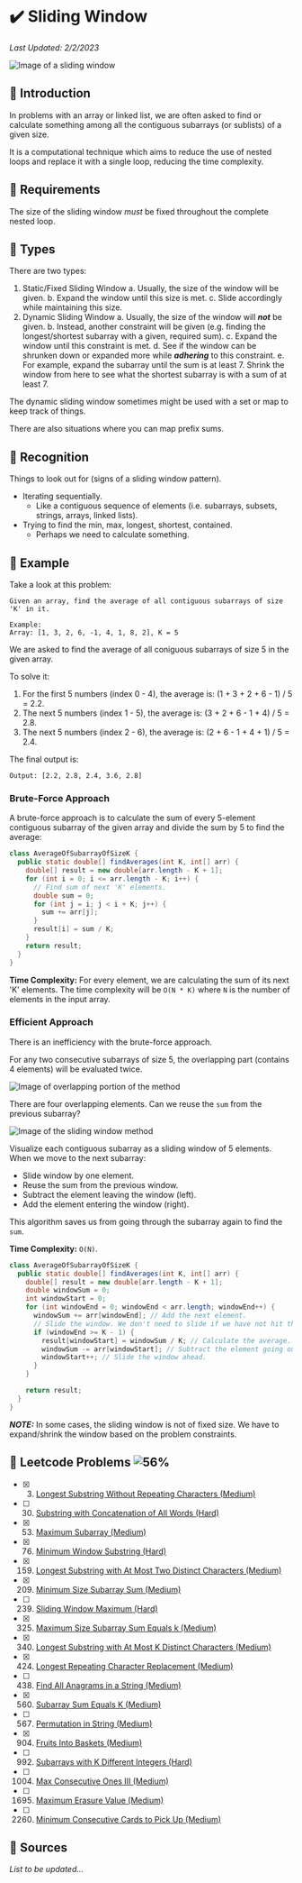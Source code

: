 # :heavy_check_mark: Sliding Window
*Last Updated: 2/2/2023*

![Image of a sliding window](../images/patterns/sliding-window/sliding-window.png)

## :round_pushpin: Introduction
In problems with an array or linked list, we are often asked to find or calculate something among all the contiguous subarrays (or sublists) of a given size.

It is a computational technique which aims to reduce the use of nested loops and replace it with a single loop, reducing the time complexity.

## :round_pushpin: Requirements
The size of the sliding window *must* be fixed throughout the complete nested loop.

## :round_pushpin: Types
There are two types:
1. Static/Fixed Sliding Window
  a. Usually, the size of the window will be given.
  b. Expand the window until this size is met.
  c. Slide accordingly while maintaining this size.
2. Dynamic Sliding Window
  a. Usually, the size of the window will ***not*** be given.
  b. Instead, another constraint will be given (e.g. finding the longest/shortest subarray with a given, required sum).
  c. Expand the window until this constraint is met.
  d. See if the window can be shrunken down or expanded more while ***adhering*** to this constraint.
  e. For example, expand the subarray until the sum is at least 7. Shrink the window from here to see what the shortest subarray is with a sum of at least 7.

The dynamic sliding window sometimes might be used with a set or map to keep track of things.

There are also situations where you can map prefix sums.

## :round_pushpin: Recognition
Things to look out for (signs of a sliding window pattern).
- Iterating sequentially.
  - Like a contiguous sequence of elements (i.e. subarrays, subsets, strings, arrays, linked lists).
- Trying to find the min, max, longest, shortest, contained.
  - Perhaps we need to calculate something.

## :round_pushpin: Example
Take a look at this problem:
```
Given an array, find the average of all contiguous subarrays of size 'K' in it.

Example:
Array: [1, 3, 2, 6, -1, 4, 1, 8, 2], K = 5
```

We are asked to find the average of all coniguous subarrays of size 5 in the given array.

To solve it:
1. For the first 5 numbers (index 0 - 4), the average is: (1 + 3 + 2 + 6 - 1) / 5 = 2.2.
2. The next 5 numbers (index 1 - 5), the average is: (3 + 2 + 6 - 1 + 4) / 5 = 2.8.
3. The next 5 numbers (index 2 - 6), the average is: (2 + 6 - 1 + 4 + 1) / 5 = 2.4.

The final output is:
```
Output: [2.2, 2.8, 2.4, 3.6, 2.8]
```

### Brute-Force Approach
A brute-force approach is to calculate the sum of every 5-element contiguous subarray of the given array and divide the sum by 5 to find the average:
```java
class AverageOfSubarrayOfSizeK {
  public static double[] findAverages(int K, int[] arr) {
    double[] result = new double[arr.length - K + 1];
    for (int i = 0; i <= arr.length - K; i++) {
      // Find sum of next 'K' elements.
      double sum = 0;
      for (int j = i; j < i + K; j++) {
        sum += arr[j];
      }
      result[i] = sum / K;
    }
    return result;
  }
}
```
**Time Complexity:** For every element, we are calculating the sum of its next 'K' elements. The time complexity will be `O(N * K)` where `N` is the number of elements in the input array.

### Efficient Approach
There is an inefficiency with the brute-force approach.

For any two consecutive subarrays of size 5, the overlapping part (contains 4 elements) will be evaluated twice.

![Image of overlapping portion of the method](../images/patterns/sliding-window/sliding-window-overlapping.png)

There are four overlapping elements. Can we reuse the `sum` from the previous subarray?

![Image of the sliding window method](../images/patterns/sliding-window/sliding-window-example.png)

Visualize each contiguous subarray as a sliding window of 5 elements. When we move to the next subarray:
- Slide window by one element.
- Reuse the sum from the previous window.
- Subtract the element leaving the window (left).
- Add the element entering the window (right).

This algorithm saves us from going through the subarray again to find the `sum`.

**Time Complexity:** `O(N)`.
```java
class AverageOfSubarrayOfSizeK {
  public static double[] findAverages(int K, int[] arr) {
    double[] result = new double[arr.length - K + 1];
    double windowSum = 0;
    int windowStart = 0;
    for (int windowEnd = 0; windowEnd < arr.length; windowEnd++) {
      windowSum += arr[windowEnd]; // Add the next element.
      // Slide the window. We don't need to slide if we have not hit the required window size of 'k'.
      if (windowEnd >= K - 1) {
        result[windowStart] = windowSum / K; // Calculate the average.
        windowSum -= arr[windowStart]; // Subtract the element going out.
        windowStart++; // Slide the window ahead.
      }
    }

    return result;
  }
}
```

***NOTE:*** In some cases, the sliding window is not of fixed size. We have to expand/shrink the window based on the problem constraints.

## :round_pushpin: Leetcode Problems ![56%](https://progress-bar.dev/56)

- [x] 3. [Longest Substring Without Repeating Characters (Medium)](https://leetcode.com/problems/longest-substring-without-repeating-characters/)
- [ ] 30. [Substring with Concatenation of All Words (Hard)](https://leetcode.com/problems/substring-with-concatenation-of-all-words/)
- [x] 53. [Maximum Subarray (Medium)](https://leetcode.com/problems/maximum-subarray/)
- [x] 76. [Minimum Window Substring (Hard)](https://leetcode.com/problems/minimum-window-substring/)
- [x] 159. [Longest Substring with At Most Two Distinct Characters (Medium)](https://leetcode.com/problems/longest-substring-with-at-most-two-distinct-characters/)
- [x] 209. [Minimum Size Subarray Sum (Medium)](https://leetcode.com/problems/minimum-size-subarray-sum/)
- [ ] 239. [Sliding Window Maximum (Hard)](https://leetcode.com/problems/sliding-window-maximum/)
- [x] 325. [Maximum Size Subarray Sum Equals k (Medium)](https://leetcode.com/problems/maximum-size-subarray-sum-equals-k/)
- [x] 340. [Longest Substring with At Most K Distinct Characters (Medium)](https://leetcode.com/problems/longest-substring-with-at-most-k-distinct-characters/)
- [x] 424. [Longest Repeating Character Replacement (Medium)](https://leetcode.com/problems/longest-repeating-character-replacement/)
- [ ] 438. [Find All Anagrams in a String (Medium)](https://leetcode.com/problems/find-all-anagrams-in-a-string/)
- [x] 560. [Subarray Sum Equals K (Medium)](https://leetcode.com/problems/subarray-sum-equals-k/)
- [ ] 567. [Permutation in String (Medium)](https://leetcode.com/problems/permutation-in-string/)
- [x] 904. [Fruits Into Baskets (Medium)](https://leetcode.com/problems/fruit-into-baskets/)
- [ ] 992. [Subarrays with K Different Integers (Hard)](https://leetcode.com/problems/subarrays-with-k-different-integers/)
- [ ] 1004. [Max Consecutive Ones III (Medium)](https://leetcode.com/problems/max-consecutive-ones-iii/description/)
- [ ] 1695. [Maximum Erasure Value (Medium)](https://leetcode.com/problems/maximum-erasure-value/)
- [ ] 2260. [Minimum Consecutive Cards to Pick Up (Medium)](https://leetcode.com/problems/minimum-consecutive-cards-to-pick-up/)

## :round_pushpin: Sources
*List to be updated...*
